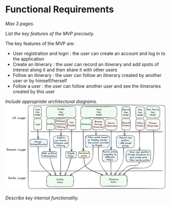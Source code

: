 # Functional Requirements

*Max 3 pages.*

*List the key features of the MVP precisely.*

The key features of the MVP are:

- User registration and login : the user can create an account and log in to the application
- Create an itinerary : the user can record an itinerary and add spots of interest along it and then share it with other users
- Follow an itinerary : the user can follow an itinerary created by another user or by himself/herself
- Follow a user : the user can follow another user and see the itineraries created by this user

*Include appropriate architectural diagrams.*
![Architecture Diagram](template\architecture_diagram.png)

*Describe key internal functionality.*

